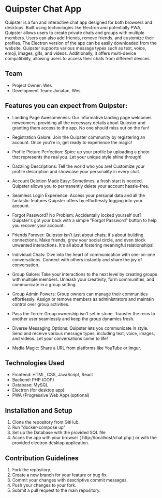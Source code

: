 # Quipster Chat App

Quipster is a fun and interactive chat app designed for both browsers and desktops. 
Built using technologies like Electron and potentially PWA, Quipster allows users to create private chats and groups with multiple members. 
Users can also add friends, remove friends, and customize their profiles. The Electron version of the app can be easily downloaded from the website. 
Quipster supports various message types such as text, voice, emoji, images, gifs, and videos. Additionally, it offers multi-device compatibility, allowing users to access their chats from different devices.

## Team

- Project Owner: Wes
- Development Team: Jonatan, Wes

## Features you can expect from Quipster:

- Landing Page Awesomeness: Our informative landing page welcomes newcomers, providing all the necessary details about Quipster and granting them access to the app. No one should miss out on the fun!

- Registration Galore: Join the Quipster community by registering an account. Once you're in, get ready to experience the magic!

- Profile Picture Perfection: Spice up your profile by uploading a photo that represents the real you. Let your unique style shine through!

- Dazzling Descriptions: Tell the world who you are! Customize your profile description and showcase your personality in every chat.

- Account Deletion Made Easy: Sometimes, a fresh start is needed. Quipster allows you to permanently delete your account hassle-free.

- Seamless Login Experience: Access your personal data and all the fantastic features Quipster offers by effortlessly logging into your account.

- Forgot Password? No Problem: Accidentally locked yourself out? Quipster's got your back with a simple "Forgot Password" button to help you recover your account.

- Friends Forever: Quipster isn't just about chats; it's about building connections. Make friends, grow your social circle, and even block unwanted interactions. It's all about fostering meaningful relationships!

- Individual Chats: Dive into the heart of communication with one-on-one conversations. Connect with others instantly and share the joy of conversation.

- Group Galore: Take your interactions to the next level by creating groups with multiple members. Unleash your creativity, form communities, and communicate in a group setting.

- Group Admin Powers: Group owners can manage their communities effortlessly. Assign or remove members as administrators and maintain control over group activities.

- Pass the Torch: Group ownership isn't set in stone. Transfer the reins to another user seamlessly and keep the group dynamics fresh.

- Diverse Messaging Options: Quipster lets you communicate in style. Send and receive various message types, including text, voice, images, and videos. Let your conversations come to life!

- Media Magic: Share a URL from platforms like YouTube or Imgur.

## Technologies Used

- Frontend: HTML, CSS, JavaScript, React
- Backend: PHP (OOP)
- Database: MySQL
- Electron (for desktop app)
- PWA (Progressive Web App) (optional)

## Installation and Setup

1. Clone the repository from GitHub.
2. Run "docker-compose up"
3. Set up the Database with the provided SQL file
4. Acces the app with your browser ( http://localhost/chat.php ) or with the provided electron desktop application.

## Contribution Guidelines

1. Fork the repository.
2. Create a new branch for your feature or bug fix.
3. Commit your changes with descriptive commit messages.
4. Push your changes to your fork.
5. Submit a pull request to the main repository.
